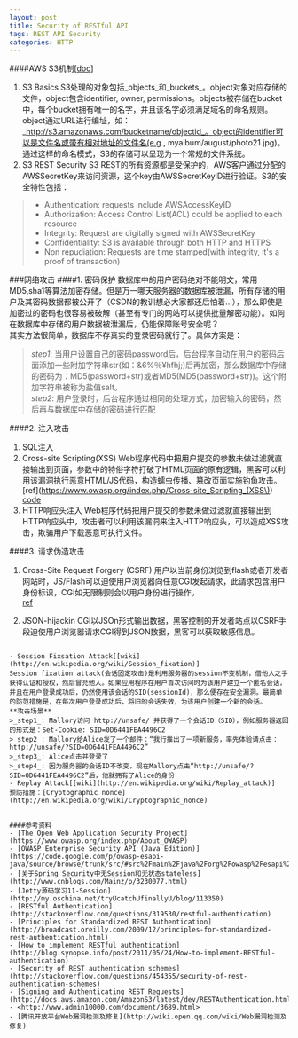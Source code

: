 ```yaml
---
layout: post
title: Security of RESTful API
tags: REST API Security
categories: HTTP
---
```

####AWS S3机制[[doc](http://docs.aws.amazon.com/AmazonS3/latest/dev/RESTAuthentication.html)]
1. S3 Basics
S3处理的对象包括_objects_和_buckets_。object对象对应存储的文件，object包含identifier, owner, permissions。objects被存储在bucket中，每个bucket拥有唯一的名字，并且该名字必须满足域名的命名规则。object通过URL进行编址，如：_http://s3.amazonaws.com/bucketname/objectid_。object的identifier可以是文件名或带有相对地址的文件名(e.g., myalbum/august/photo21.jpg)。通过这样的命名模式，S3的存储可以呈现为一个常规的文件系统。
2. S3 REST Security
S3 REST的所有资源都是受保护的，AWS客户通过分配的AWSSecretKey来访问资源，这个key由AWSSecretKeyID进行验证。S3的安全特性包括：
>- Authentication: requests include AWSAccessKeyID
>- Authorization: Access Control List(ACL) could be applied to each resource
>- Integrity: Request are digitally signed with AWSSecretKey
>- Confidentiality: S3 is available through both HTTP and HTTPS
>- Non repudiation: Requests are time stamped(with integrity, it's a proof of transaction)

###网络攻击
####1. 密码保护
数据库中的用户密码绝对不能明文，常用MD5,sha1等算法加密存储。但是万一哪天服务器的数据库被泄漏，所有存储的用户及其密码数据都被公开了（CSDN的教训想必大家都还后怕着...），那么即使是加密过的密码也很容易被破解（甚至有专门的网站可以提供批量解密功能）。如何在数据库中存储的用户数据被泄漏后，仍能保障账号安全呢？  
其实方法很简单，数据库不存真实的登录密码就行了。具体方案是：  
>_step1_: 当用户设置自己的密码password后，后台程序自动在用户的密码后面添加一些附加字符串str(如：&6%％¥hfhj;)后再加密，那么数据库中存储的密码为：MD5(password+str)或者MD5(MD5(password+str))。这个附加字符串被称为盐值salt。  
>_step2_: 用户登录时，后台程序通过相同的处理方式，加密输入的密码，然后再与数据库中存储的密码进行匹配  

####2. 注入攻击
1. SQL注入
2. Cross-site Scripting(XSS)
Web程序代码中把用户提交的参数未做过滤就直接输出到页面，参数中的特俗字符打破了HTML页面的原有逻辑，黑客可以利用该漏洞执行恶意HTML/JS代码，构造蠕虫传播、篡改页面实施钓鱼攻击。  
[ref](https://www.owasp.org/index.php/Cross-site_Scripting_(XSS\))   [code](https://code.google.com/p/owasp-esapi-java/source/browse/trunk/src/main/java/org/owasp/esapi/codecs/)
3. HTTP响应头注入
Web程序代码把用户提交的参数未做过滤就直接输出到HTTP响应头中，攻击者可以利用该漏洞来注入HTTP响应头，可以造成XSS攻击，欺骗用户下载恶意可执行文件。

####3. 请求伪造攻击
1. Cross-Site Request Forgery (CSRF)
用户以当前身份浏览到flash或者开发者网站时，JS/Flash可以迫使用户浏览器向任意CGI发起请求，此请求包含用户身份标识，CGI如无限制则会以用户身份进行操作。  
[ref](https://www.owasp.org/index.php/Cross-Site_Request_Forgery_\(CSRF\)_Prevention_Cheat_Sheet)

2. JSON-hijackin
CGI以JSOn形式输出数据，黑客控制的开发者站点以CSRF手段迫使用户浏览器请求CGI得到JSON数据，黑客可以获取敏感信息。

~~~~~~~~~~~~~~~~~~~~~~~~~~~~~~~~~~~~~~~~~~~~~~~

- Session Fixsation Attack[[wiki](http://en.wikipedia.org/wiki/Session_fixation)] 
Session fixation attack(会话固定攻击)是利用服务器的session不变机制，借他人之手获得认证和授权，然后冒充他人。如果应用程序在用户首次访问时为该用户建立一个匿名会话，并且在用户登录成功后，仍然使用该会话的SID(sessionId)，那么便存在安全漏洞。最简单的防范措施是，在每次用户登录成功后，将旧的会话失效，为该用户创建一个新的会话。  
**攻击场景**    
>_step1_: Mallory访问 http://unsafe/ 并获得了一个会话ID（SID），例如服务器返回的形式是：Set-Cookie: SID=0D6441FEA4496C2  
>_step2_: Mallory给Alice发了一个邮件：“我行推出了一项新服务，率先体验请点击：http://unsafe/?SID=0D6441FEA4496C2”  
>_step3_: Alice点击并登录了  
>_step4_: 因为服务器的会话ID不改变，现在Mallory点击“http://unsafe/?SID=0D6441FEA4496C2”后，他就拥有了Alice的身份    
- Replay Attack[[wiki](http://en.wikipedia.org/wiki/Replay_attack)]  
预防措施：[Cryptographic nonce](http://en.wikipedia.org/wiki/Cryptographic_nonce)


####参考资料  
- [The Open Web Application Security Project](https://www.owasp.org/index.php/About_OWASP)
- [OWASP Enterprise Security API (Java Edition)](https://code.google.com/p/owasp-esapi-java/source/browse/trunk/src/#src%2Fmain%2Fjava%2Forg%2Fowasp%2Fesapi%2Fcodecs%253Fstate%253Dclosed)
- [关于Spring Security中无Session和无状态stateless](http://www.cnblogs.com/Mainz/p/3230077.html)
- [Jetty源码学习11-Session](http://my.oschina.net/tryUcatchUfinallyU/blog/113350)
- [RESTful Authentication](http://stackoverflow.com/questions/319530/restful-authentication)
- [Principles for Standardized REST Authentication](http://broadcast.oreilly.com/2009/12/principles-for-standardized-rest-authentication.html)
- [How to implement RESTful authentication](http://blog.synopse.info/post/2011/05/24/How-to-implement-RESTful-authentication)
- [Security of REST authentication schemes](http://stackoverflow.com/questions/454355/security-of-rest-authentication-schemes)
- [Signing and Authenticating REST Requests](http://docs.aws.amazon.com/AmazonS3/latest/dev/RESTAuthentication.html)
- <http://www.admin10000.com/document/3689.html>
- [腾讯开放平台Web漏洞检测及修复](http://wiki.open.qq.com/wiki/Web漏洞检测及修复)